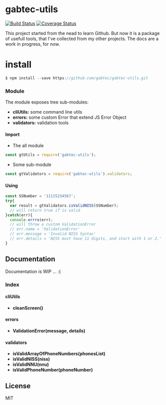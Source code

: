 # gabtec-utils

[![Build Status](https://travis-ci.org/gabtec/gabtec-utils.svg?branch=master)](https://travis-ci.org/gabtec/gabtec-utils)
[![Coverage Status](https://coveralls.io/repos/github/gabtec/gabtec-utils/badge.svg?branch=master)](https://coveralls.io/github/gabtec/gabtec-utils?branch=master)

This project started from the nead to learn Github.
But now it is a package of usefull tools, that I've collected from my other projects.
The docs are a work in progress, for now.

# install

```javascript
$ npm install --save https://github.com/gabtec/gabtec-utils.git
```

### Module

The module exposes tree sub-modules:
- **cliUtils:** some command line utils
- **errors:** some custom Error that extend JS Error Object
- **validators:** validation tools

#### Import

* The all module

```js
const gtUtils = require('gabtec-utils');
```

* Some sub-module

```js
const gtValidators = require('gabtec-utils').validators;
```

#### Using

```js
const SSNumber = '11115234567';
try{
  var result = gtValidators.isValidNISS(SSNumber);
  // will return true if is valid
}catch(err){
  console.errro(err);
  // will throw a custom ValidationError
  // err.name = 'ValidationError'
  // err.message = 'Invalid NISS Syntax'
  // err.details = 'NISS must have 11 digits, and start with 1 or 2.'
}

```

## Documentation

Documentation is WIP ...  :(

### Index

#### cliUtils

- **cleanScreen()**

#### errors

- **ValidationError(message, details)**

#### validators

- **isValidArrayOfPhoneNumbers(phonesList)**
- **isValidNISS(niss)**
- **isValidNNU(nnu)**
- **isValidPhoneNumber(phoneNumber)**

## License

MIT